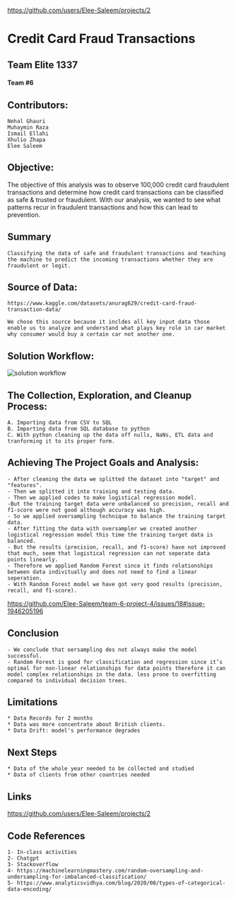 https://github.com/users/Elee-Saleem/projects/2

# Credit Card Fraud Transactions

## Team Elite 1337 
#### Team #6

## Contributors:
    Nehal Ghauri
    Muhaymin Raza
    Ismail Ellahi
    Xhulio Zhapa
    Elee Saleem
    
## Objective:
The objective of this analysis was to observe 100,000 credit card fraudulent transactions and determine how credit card transactions can be classified as safe & trusted or fraudulent. With our analysis, we wanted to see what patterns recur in fraudulent transactions and how this can lead to prevention.

## Summary
    Classifying the data of safe and fraudulent transactions and teaching the machine to predict the incoming transactions whether they are fraudulent or legit.

## Source of Data:  
    https://www.kaggle.com/datasets/anurag629/credit-card-fraud-transaction-data/ 

    We chose this source because it incldes all key input data those enable us to analyze and understand what plays key role in car market why consumer would buy a certain car not another one.
    
## Solution Workflow:
![solution workflow](https://github.com/Elee-Saleem/team-6-project-4/assets/131730274/7b9b9cf9-ee58-4dda-a63b-f108104c17dd)

## The Collection, Exploration, and Cleanup Process:
    A. Importing data from CSV to SQL 
    B. Importing data from SQL database to python
    C. With python cleaning up the data off nulls, NaNs, ETL data and tranforming it to its proper form.
    
## Achieving The Project Goals and Analysis:
    - After cleaning the data we splitted the dataset into "target" and "features".
    - Then we splitted it into training and testing data.
    - Then we applied codes to make logistical regression model.
    -But the training target data were unbalanced so precision, recall and f1-score were not good although accuracy was high.
    - So we applied oversampling technique to balance the training target data.
    - After fitting the data with oversampler we created another logistical regression model this time the training target data is balanced.
    - But the results (precision, recall, and f1-score) have not improved that much, seem that logistical regression can not seperate data points linearly.
    - Therefore we applied Random Forest since it finds relationships between data indivitually and does not need to find a linear seperation.
    - With Random Forest model we have got very good results (precision, recall, and f1-score).
    
https://github.com/Elee-Saleem/team-6-project-4/issues/18#issue-1946205196

## Conclusion 
    - We conclude that oersampling des not always make the model successful.
    - Random Forest is good for classification and regression since it’s optimal for non-linear relationships for data points therefore it can model complex relationships in the data. less prone to overfitting compared to individual decision trees.


## Limitations
    * Data Records for 2 months 
    * Data was more concentrate about British clients.
    * Data Drift: model's performance degrades

## Next Steps
    * Data of the whole year needed to be collected and studied 
    * Data of clients from other countries needed

## Links
https://github.com/users/Elee-Saleem/projects/2

## Code References
    1- In-class activities
    2- Chatgpt
    3- Stackoverflow
    4- https://machinelearningmastery.com/random-oversampling-and-undersampling-for-imbalanced-classification/
    5- https://www.analyticsvidhya.com/blog/2020/08/types-of-categorical-data-encoding/

